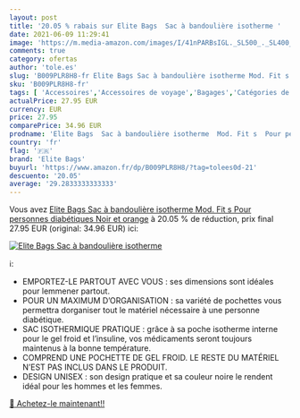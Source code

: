 ```yaml
---
layout: post
title: '20.05 % rabais sur Elite Bags  Sac à bandoulière isotherme '
date: 2021-06-09 11:29:41
image: 'https://m.media-amazon.com/images/I/41nPARBsIGL._SL500_._SL400_.jpg'
comments: true
category: ofertas
author: 'tole.es'
slug: 'B009PLR8H8-fr Elite Bags Sac à bandoulière isotherme Mod. Fit s Pour...'
sku: 'B009PLR8H8-fr'
tags: [ 'Accessoires','Accessoires de voyage','Bagages','Catégories de Bagages','Organiseurs de bagage','elite bags', ]
actualPrice: 27.95 EUR
currency: EUR
price: 27.95
comparePrice: 34.96 EUR
prodname: 'Elite Bags  Sac à bandoulière isotherme  Mod. Fit s  Pour personnes diabétiques  Noir et orange'
country: 'fr'
flag: '🇫🇷'
brand: 'Elite Bags'
buyurl: 'https://www.amazon.fr/dp/B009PLR8H8/?tag=tolees0d-21'
descuento: '20.05'
average: '29.2833333333333'
---
```


Vous avez [Elite Bags  Sac à bandoulière isotherme  Mod. Fit s  Pour personnes diabétiques  Noir et orange](https://www.amazon.fr/dp/B009PLR8H8/?tag=tolees0d-21)  à  20.05 % de réduction, prix final  27.95 EUR (original: 34.96 EUR) ici:

[![Elite Bags  Sac à bandoulière isotherme ](https://m.media-amazon.com/images/I/41nPARBsIGL._SL500_._SL400_.jpg)](https://www.amazon.fr/dp/B009PLR8H8/?tag=tolees0d-21)

ℹ️:

- EMPORTEZ-LE PARTOUT AVEC VOUS : ses dimensions sont idéales pour lemmener partout.
- POUR UN MAXIMUM D’ORGANISATION : sa variété de pochettes vous permettra dorganiser tout le matériel nécessaire à une personne diabétique.
- SAC ISOTHERMIQUE PRATIQUE : grâce à sa poche isotherme interne pour le gel froid et l’insuline, vos médicaments seront toujours maintenus à la bonne température.
- COMPREND UNE POCHETTE DE GEL FROID. LE RESTE DU MATÉRIEL N’EST PAS INCLUS DANS LE PRODUIT.
- DESIGN UNISEX : son design pratique et sa couleur noire le rendent idéal pour les hommes et les femmes.

[🛒 Achetez-le maintenant!!](https://www.amazon.fr/dp/B009PLR8H8/?tag=tolees0d-21)
